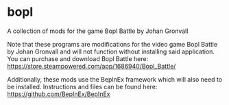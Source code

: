 # bopl
A collection of mods for the game Bopl Battle by Johan Gronvall

Note that these programs are modifications for the video game Bopl Battle by Johan Gronvall and will not function without installing said application.
You can purchase and download Bopl Battle here: https://store.steampowered.com/app/1686940/Bopl_Battle/

Additionally, these mods use the BepInEx framework which will also need to be installed.
Instructions and files can be found here: https://github.com/BepInEx/BepInEx
